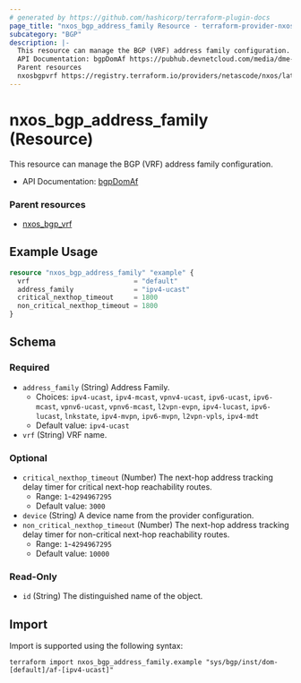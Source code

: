 ```yaml
---
# generated by https://github.com/hashicorp/terraform-plugin-docs
page_title: "nxos_bgp_address_family Resource - terraform-provider-nxos"
subcategory: "BGP"
description: |-
  This resource can manage the BGP (VRF) address family configuration.
  API Documentation: bgpDomAf https://pubhub.devnetcloud.com/media/dme-docs-10-2-2/docs/Routing%20and%20Forwarding/bgp:DomAf/
  Parent resources
  nxosbgpvrf https://registry.terraform.io/providers/netascode/nxos/latest/docs/resources/bgp_vrf
---
```


# nxos_bgp_address_family (Resource)

This resource can manage the BGP (VRF) address family configuration.

- API Documentation: [bgpDomAf](https://pubhub.devnetcloud.com/media/dme-docs-10-2-2/docs/Routing%20and%20Forwarding/bgp:DomAf/)

### Parent resources

- [nxos_bgp_vrf](https://registry.terraform.io/providers/netascode/nxos/latest/docs/resources/bgp_vrf)

## Example Usage

```terraform
resource "nxos_bgp_address_family" "example" {
  vrf                          = "default"
  address_family               = "ipv4-ucast"
  critical_nexthop_timeout     = 1800
  non_critical_nexthop_timeout = 1800
}
```

<!-- schema generated by tfplugindocs -->
## Schema

### Required

- `address_family` (String) Address Family.
  - Choices: `ipv4-ucast`, `ipv4-mcast`, `vpnv4-ucast`, `ipv6-ucast`, `ipv6-mcast`, `vpnv6-ucast`, `vpnv6-mcast`, `l2vpn-evpn`, `ipv4-lucast`, `ipv6-lucast`, `lnkstate`, `ipv4-mvpn`, `ipv6-mvpn`, `l2vpn-vpls`, `ipv4-mdt`
  - Default value: `ipv4-ucast`
- `vrf` (String) VRF name.

### Optional

- `critical_nexthop_timeout` (Number) The next-hop address tracking delay timer for critical next-hop reachability routes.
  - Range: `1`-`4294967295`
  - Default value: `3000`
- `device` (String) A device name from the provider configuration.
- `non_critical_nexthop_timeout` (Number) The next-hop address tracking delay timer for non-critical next-hop reachability routes.
  - Range: `1`-`4294967295`
  - Default value: `10000`

### Read-Only

- `id` (String) The distinguished name of the object.

## Import

Import is supported using the following syntax:

```shell
terraform import nxos_bgp_address_family.example "sys/bgp/inst/dom-[default]/af-[ipv4-ucast]"
```
